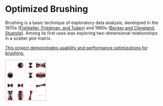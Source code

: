 # Optimized Brushing

Brushing is a basic technique of exploratory data analysis, developed in the 1970s ([Fishkeller, Friedman, and Tukey](https://www.researchgate.net/publication/245345268_An_interactive_multidimensional_data_display_and_analysis_system)) and 1980s ([Becker and Cleveland](https://www.jstor.org/stable/1269768?seq=1), [Stuetzle](https://www.jstor.org/stable/2289448?seq=1)).  Among its first uses was exploring two-dimensional relationships in a scatter plot matrix.

[This project demonstrates usability and performance optimizations for brushing.](https://hemanrobinson.github.io/fast-brushing/)

[![Brush](src/fast-brushing.png "Fast Brushing")](https://hemanrobinson.github.io/fast-brushing/)
